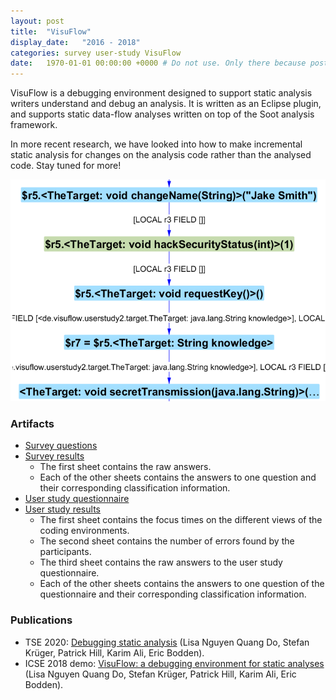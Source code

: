 ```yaml
---
layout: post
title:  "VisuFlow"
display_date:   "2016 - 2018"
categories: survey user-study VisuFlow
date:   1970-01-01 00:00:00 +0000 # Do not use. Only there because posts require a date.
---
```

VisuFlow is a debugging environment designed to support static analysis writers understand and debug an analysis. It is written as an Eclipse plugin, and supports static data-flow analyses written on top of the Soot analysis framework.

In more recent research, we have looked into how to make incremental static analysis for changes on the analysis code rather than the analysed code. Stay tuned for more!

![project-debugging.png](/assets/images/project-debugging.png)

### Artifacts
- [Survey questions](assets/docs/artifacts/visuflow-survey-questions.pdf)
- [Survey results](assets/docs/artifacts/visuflow-survey-answers.xlsx)
  - The first sheet contains the raw answers.
  - Each of the other sheets contains the answers to one question and their corresponding classification information.
- [User study questionnaire](assets/docs/artifacts/visuflow-study-questionnaire.pdf)
- [User study results](assets/docs/artifacts/visuflow-user-study-results.xlsx)
  - The first sheet contains the focus times on the different views of the coding environments.
  - The second sheet contains the number of errors found by the participants.
  - The third sheet contains the raw answers to the user study questionnaire.
  - Each of the other sheets contains the answers to one question of the questionnaire and their corresponding classification information.

### Publications
- TSE 2020: [Debugging static analysis](publication-debugging.html) (Lisa Nguyen Quang Do, Stefan Krüger, Patrick Hill, Karim Ali, Eric Bodden).
- ICSE 2018 demo: [VisuFlow: a debugging environment for static analyses](publication-debugging-demo.html) (Lisa Nguyen Quang Do, Stefan Krüger, Patrick Hill, Karim Ali, Eric Bodden).
